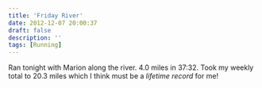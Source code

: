 ```yaml
---
title: 'Friday River'
date: 2012-12-07 20:00:37
draft: false
description: ''
tags: [Running]
---
```


Ran tonight with Marion along the river. 4.0 miles in 37:32. Took my weekly total to 20.3 miles which I think must be a _lifetime record_ for me!